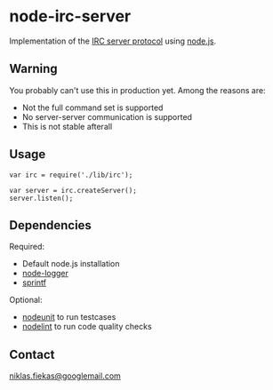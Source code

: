 node-irc-server
===============
Implementation of the
[IRC server protocol](http://www.apps.ietf.org/rfc/rfc2812.html) using
[node.js](http://nodejs.org).

Warning
-------
You probably can't use this in production yet. Among the reasons are:

- Not the full command set is supported
- No server-server communication is supported
- This is not stable afterall

Usage
-----

    var irc = require('./lib/irc');
    
    var server = irc.createServer();
    server.listen();

Dependencies
------------
Required:

- Default node.js installation
- [node-logger](https://github.com/quirkey/node-logger)
- [sprintf](https://github.com/maritz/node-sprintf)

Optional:

- [nodeunit](https://github.com/caolan/nodeunit) to run testcases
- [nodelint](https://github.com/tav/nodelint) to run code quality checks

Contact
-------
[niklas.fiekas@googlemail.com](mailto://niklas.fiekas@googlemail.com)
